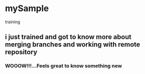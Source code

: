 # mySample
training
## i just trained and got to know more about merging branches and working with remote repository
### WOOOW!!!...Feels great to know something new
